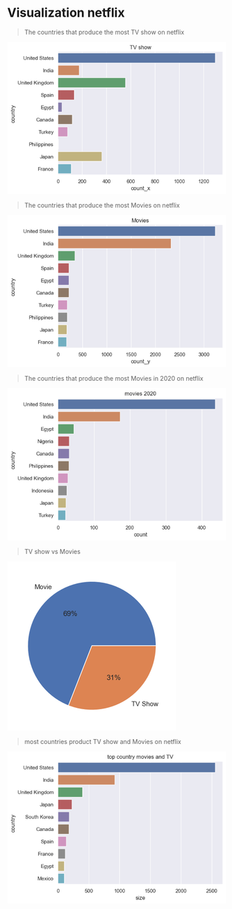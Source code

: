 # Visualization  netflix
> The countries that produce the most TV show on netflix

![The countries that produce the most TV show ](https://github.com/aymenezz/data-sceince/blob/main/netflix/picture/TV.png)
> The countries that produce the most Movies on netflix

![The countries that produce the most Movies](https://github.com/aymenezz/data-sceince/blob/main/netflix/picture/movies.png)

>The countries that produce the most Movies in 2020 on netflix

![The countries that produce the most Movies in 2020](https://github.com/aymenezz/data-sceince/blob/main/netflix/picture/movies_2020.png)

> TV show vs Movies

![pie plot](https://github.com/aymenezz/data-sceince/blob/main/netflix/picture/pie_movie_TV.png)

> most countries product TV show and Movies on netflix

![most countries product TV show and Movies on netflix](https://github.com/aymenezz/data-sceince/blob/main/netflix/picture/top_movie_TV.png)
